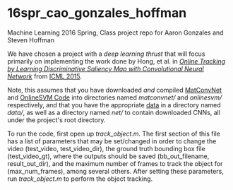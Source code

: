 # 16spr_cao_gonzales_hoffman
Machine Learning 2016 Spring, Class project repo for Aaron Gonzales and Steven Hoffman

We have chosen a project with a *deep learning thrust* that will focus primarily on implementing the work done by Hong, et al. in [*Online Tracking by Learning Discriminative Saliency Map with Convolutional Neural Network*](http://jmlr.org/proceedings/papers/v37/hong15.pdf) from [ICML 2015](http://jmlr.org/proceedings/papers/v37/).

Note, this assumes that you have downloaded *and* compiled [MatConvNet](http://www.vlfeat.org/matconvnet/install/) and [OnlineSVM Code](http://www.isn.ucsd.edu/svm/incremental/) into directories named *matconvnet/* and *onlinesvm/* respectively, and that you have the appropriate [data](https://sites.google.com/site/trackerbenchmark/benchmarks/v10) in a directory named *data/*, as well as a directory named *net/* to contain downloaded CNNs, all under the project's root directory.

To run the code, first open up *track_object.m*. The first section of this file has a list of parameters that may be set/changed in order to change the video (test_video, test_video_dir), the ground truth bounding box file (test_video_gt), where the outputs should be saved (bb_out_filename, result_out_dir), and the maximum number of frames to track the object for (max_num_frames), among several others. After setting these parameters, run *track_object.m* to perform the object tracking.
